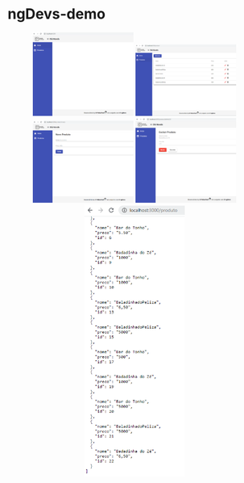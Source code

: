 # ngDevs-demo

<p align="center">
<img src="https://github.com/rogeriopelizari/ngDevs-demo/blob/master/.github/previews/dashboard.png" width="200" title="Dashboard">
<img src="https://github.com/rogeriopelizari/ngDevs-demo/blob/master/.github/previews/product.png" width="200" title="Crud-Product">
<img src="https://github.com/rogeriopelizari/ngDevs-demo/blob/master/.github/previews/add-product.png" width="200" title="Add-Product">
<img src="https://github.com/rogeriopelizari/ngDevs-demo/blob/master/.github/previews/delete-product.png" width="200" title="Delete-Product">
<img src="https://github.com/rogeriopelizari/ngDevs-demo/blob/master/.github/previews/backend-jsonserver.png" width="200" title="Backend-JsonServer">
</p>
